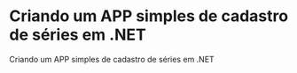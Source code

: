 #  Criando um APP simples de cadastro de séries em .NET
  Criando um APP simples de cadastro de séries em .NET
